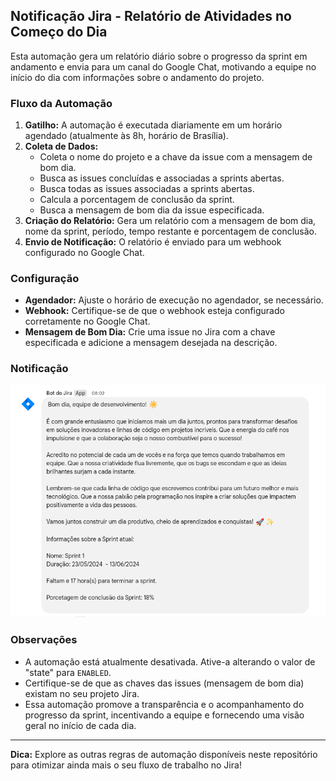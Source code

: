 ## Notificação Jira - Relatório de Atividades no Começo do Dia

Esta automação gera um relatório diário sobre o progresso da sprint em andamento e envia para um canal do Google Chat, motivando a equipe no início do dia com informações sobre o andamento do projeto.

### Fluxo da Automação

1. **Gatilho:** A automação é executada diariamente em um horário agendado (atualmente às 8h, horário de Brasília).
2. **Coleta de Dados:**
    * Coleta o nome do projeto e a chave da issue com a mensagem de bom dia.
    * Busca as issues concluídas e associadas a sprints abertas.
    * Busca todas as issues associadas a sprints abertas.
    * Calcula a porcentagem de conclusão da sprint.
    * Busca a mensagem de bom dia da issue especificada.
3. **Criação do Relatório:** Gera um relatório com a mensagem de bom dia, nome da sprint, período, tempo restante e porcentagem de conclusão.
4. **Envio de Notificação:** O relatório é enviado para um webhook configurado no Google Chat.

### Configuração

* **Agendador:** Ajuste o horário de execução no agendador, se necessário.
* **Webhook:** Certifique-se de que o webhook esteja configurado corretamente no Google Chat.
* **Mensagem de Bom Dia:** Crie uma issue no Jira com a chave especificada e adicione a mensagem desejada na descrição.

### Notificação

![Imagem notificao!](/relatorio-inicio-dia/images/img.png "Imagem da notificação no Google Chat")


### Observações

* A automação está atualmente desativada. Ative-a alterando o valor de "state" para `ENABLED`.
* Certifique-se de que as chaves das issues (mensagem de bom dia) existam no seu projeto Jira.
* Essa automação promove a transparência e o acompanhamento do progresso da sprint, incentivando a equipe e fornecendo uma visão geral no início de cada dia.

---

**Dica:** Explore as outras regras de automação disponíveis neste repositório para otimizar ainda mais o seu fluxo de trabalho no Jira!